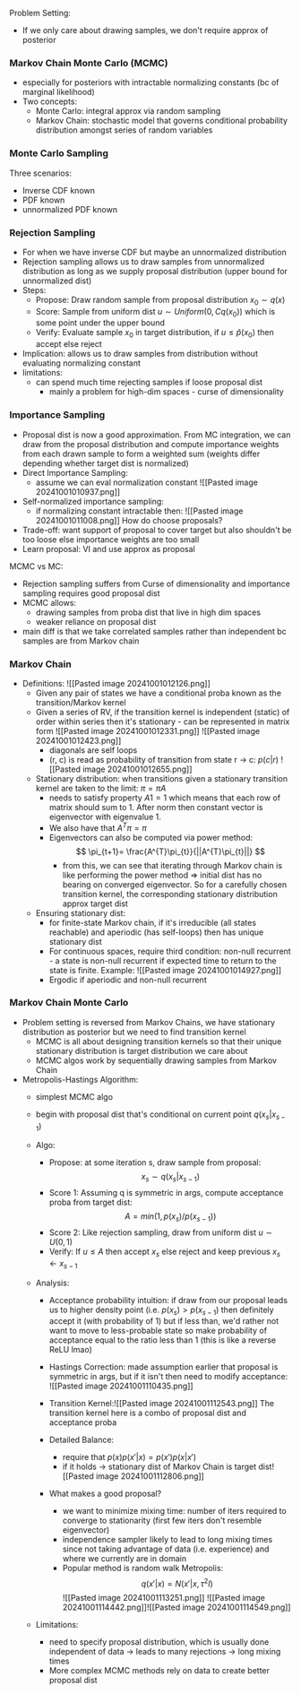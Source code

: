 
Problem Setting: 
- If we only care about drawing samples, we don't require approx of posterior

### Markov Chain Monte Carlo (MCMC)
- especially for posteriors with intractable normalizing constants (bc of marginal likelihood) 
- Two concepts: 
	- Monte Carlo: integral approx via random sampling
	- Markov Chain: stochastic model that governs conditional probability distribution amongst series of random variables

### Monte Carlo Sampling
Three scenarios: 
- Inverse CDF known
- PDF known
- unnormalized PDF known 

### Rejection Sampling
- For when we have inverse CDF but maybe an unnormalized distribution
- Rejection sampling allows us to draw samples from unnormalized distribution as long as we supply proposal distribution (upper bound for unnormalized dist)
- Steps: 
	- Propose: Draw random sample from proposal distribution $x_{0} \sim q(x)$
	- Score: Sample from uniform dist $u \sim Uniform(0, Cq(x_{0}))$ which is some point under the upper bound
	- Verify: Evaluate sample $x_{0}$ in target distribution, if $u \leq \hat{p}(x_{0})$ then accept else reject
- Implication: allows us to draw samples from distribution without evaluating normalizing constant
- limitations: 
	- can spend much time rejecting samples if loose proposal dist
		- mainly a problem for high-dim spaces - curse of dimensionality

### Importance Sampling
- Proposal dist is now a good approximation. From MC integration, we can draw from the proposal distribution and compute importance weights from each drawn sample to form a weighted sum (weights differ depending whether target dist is normalized)
- Direct Importance Sampling: 
	- assume we can eval normalization constant
	  ![[Pasted image 20241001010937.png]]
- Self-normalized importance sampling: 
	- if normalizing constant intractable then: 
	  ![[Pasted image 20241001011008.png]]
How do choose proposals? 
- Trade-off: want support of proposal to cover target but also shouldn't be too loose else importance weights are too small
- Learn proposal: VI and use approx as proposal 

MCMC vs MC: 
- Rejection sampling suffers from Curse of dimensionality and importance sampling requires good proposal dist
- MCMC allows: 
	- drawing samples from proba dist that live in high dim spaces
	- weaker reliance on proposal dist
- main diff is that we take correlated samples rather than independent bc samples are from Markov chain

### Markov Chain
- Definitions:
  ![[Pasted image 20241001012126.png]]
  - Given any pair of states we have a conditional proba known as the transition/Markov kernel
  - Given a series of RV, if the transition kernel is independent (static) of order within series then it's stationary - can be represented in matrix form
    ![[Pasted image 20241001012331.png]]
    ![[Pasted image 20241001012423.png]]
    - diagonals are self loops
    - (r, c) is read as probability of transition from state r -> c: $p(c | r)$ 
      ![[Pasted image 20241001012655.png]]
  - Stationary distribution: when transitions given a stationary transition kernel are taken to the limit: $\pi = \pi A$
    - needs to satisfy property $A1 =1$ which means that each row of matrix should sum to 1. After norm then constant vector is eigenvector with eigenvalue 1. 
    - We also have that $A^{T}\pi = \pi$ 
    - Eigenvectors can also be computed via power method: 
      $$
      \pi_{t+1}= \frac{A^{T}\pi_{t}}{||A^{T}\pi_{t}||}
      $$
      - from this, we can see that iterating through Markov chain is like performing the power method => initial dist has no bearing on converged eigenvector. So for a carefully chosen transition kernel, the corresponding stationary distribution approx target dist
  - Ensuring stationary dist: 
    - for finite-state Markov chain, if it's irreducible (all states reachable) and aperiodic (has self-loops) then has unique stationary dist
    - For continuous spaces, require third condition: non-null recurrent - a state is non-null recurrent if expected time to return to the state is finite. Example: 
      ![[Pasted image 20241001014927.png]]
    - Ergodic if aperiodic and non-null recurrent 

### Markov Chain Monte Carlo
- Problem setting is reversed from Markov Chains, we have stationary distribution as posterior but we need to find transition kernel
	- MCMC is all about designing transition kernels so that their unique stationary distribution is target distribution we care about
	- MCMC algos work by sequentially drawing samples from Markov Chain
- Metropolis-Hastings Algorithm: 
	- simplest MCMC algo
	- begin with proposal dist that's conditional on current point $q(x_{s}|x_{s-1})$ 
	- Algo: 
		- Propose: at some iteration s, draw sample from proposal: $$
		  x_{s} \sim q(x_{s}|x_{s-1})
		  $$
		- Score 1: Assuming q is symmetric in args, compute acceptance proba from target dist: $$
		  A = min(1, p(x_{s})/p(x_{s-1}))
		  $$
		- Score 2: Like rejection sampling, draw from uniform dist $u \sim U(0,1)$
		- Verify: If $u \leq A$ then accept $x_{s}$ else reject and keep previous $x_{s} \leftarrow x_{s-1}$ 
	- Analysis: 
		- Acceptance probability intuition: if draw from our proposal leads us to higher density point (i.e. $p(x_{s})>p(x_{s-1}$) then definitely accept it (with probability of 1) but if less than, we'd rather not want to move to less-probable state so make probability of acceptance equal to the ratio less than 1 (this is like a reverse ReLU lmao)
		- Hastings Correction: made assumption earlier that proposal is symmetric in args, but if it isn't then need to modify acceptance: ![[Pasted image 20241001110435.png]]
		- Transition Kernel:![[Pasted image 20241001112543.png]]
		  The transition kernel here is a combo of proposal dist and acceptance proba
		- Detailed Balance: 
			- require that $p(x)p(x'|x) = p(x')p(x|x')$ 
			- if it holds -> stationary dist of Markov Chain is target dist![[Pasted image 20241001112806.png]]
			  
		- What makes a good proposal? 
			- we want to minimize mixing time: number of iters required to converge to stationarity (first few iters don't resemble eigenvector)
			- independence sampler likely to lead to long mixing times since not taking advantage of data (i.e. experience) and where we currently are in domain
			- Popular method is random walk Metropolis:$$
			  q(x'|x) = N(x'|x, \tau^{2}I)
			  $$ ![[Pasted image 20241001113251.png]]
			  ![[Pasted image 20241001114442.png]]![[Pasted image 20241001114549.png]]
			  
	- Limitations: 
		- need to specify proposal distribution, which is usually done independent of data -> leads to many rejections -> long mixing times
		- More complex MCMC methods rely on data to create better proposal dist
		  